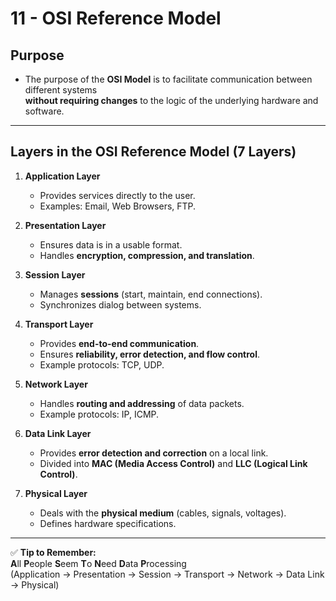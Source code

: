 # 11 - OSI Reference Model

## Purpose
- The purpose of the **OSI Model** is to facilitate communication between different systems  
  **without requiring changes** to the logic of the underlying hardware and software.

---

## Layers in the OSI Reference Model (7 Layers)

1. **Application Layer**  
   - Provides services directly to the user.  
   - Examples: Email, Web Browsers, FTP.

2. **Presentation Layer**  
   - Ensures data is in a usable format.  
   - Handles **encryption, compression, and translation**.

3. **Session Layer**  
   - Manages **sessions** (start, maintain, end connections).  
   - Synchronizes dialog between systems.

4. **Transport Layer**  
   - Provides **end-to-end communication**.  
   - Ensures **reliability, error detection, and flow control**.  
   - Example protocols: TCP, UDP.

5. **Network Layer**  
   - Handles **routing and addressing** of data packets.  
   - Example protocols: IP, ICMP.

6. **Data Link Layer**  
   - Provides **error detection and correction** on a local link.  
   - Divided into **MAC (Media Access Control)** and **LLC (Logical Link Control)**.

7. **Physical Layer**  
   - Deals with the **physical medium** (cables, signals, voltages).  
   - Defines hardware specifications.

---

✅ **Tip to Remember:**  
**A**ll **P**eople **S**eem **T**o **N**eed **D**ata **P**rocessing  
(Application → Presentation → Session → Transport → Network → Data Link → Physical)
